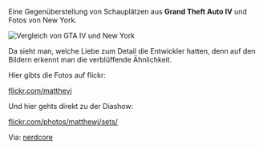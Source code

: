 <!--
.. title: GTA IV und New York Vergleich
.. slug: 403-gta-4-und-new-york-vergleich
.. date: 2008-05-19 11:00:53
.. tags: New York,Games,Internet,GTA
.. description: 
.. type: text
-->

Eine Gegenüberstellung von Schauplätzen aus **Grand Theft Auto IV** und Fotos von New York.

![Vergleich von GTA IV und New York](/images/gta4_ny.jpg)

<!-- TEASER_END -->
Da sieht man, welche Liebe zum Detail die Entwickler hatten, denn auf den Bildern erkennt man die verblüffende Ähnlichkeit.

Hier gibts die Fotos auf flickr:

[flickr.com/matthevj](http://www.flickr.com/photos/matthewj/2489809210/in/set-72157604988911230/)

Und hier gehts direkt zu der Diashow:

[flickr.com/photos/matthewj/sets/](http://www.flickr.com/photos/matthewj/sets/72157604988911230/show/with/2489809210/)

Via: [nerdcore](http://www.nerdcore.de/wp/2008/05/14/gtas-liberty-city-vs-new-york/)
